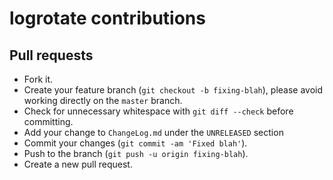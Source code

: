 # logrotate contributions

## Pull requests

  - Fork it.
  - Create your feature branch (`git checkout -b fixing-blah`), please avoid working directly on the `master` branch.
  - Check for unnecessary whitespace with `git diff --check` before committing.
  - Add your change to `ChangeLog.md` under the `UNRELEASED` section
  - Commit your changes (`git commit -am 'Fixed blah'`).
  - Push to the branch (`git push -u origin fixing-blah`).
  - Create a new pull request.
